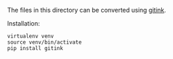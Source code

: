 The files in this directory can be converted using [gitink](https://github.com/bast/gitink).

Installation:

```shell
virtualenv venv
source venv/bin/activate
pip install gitink
```
